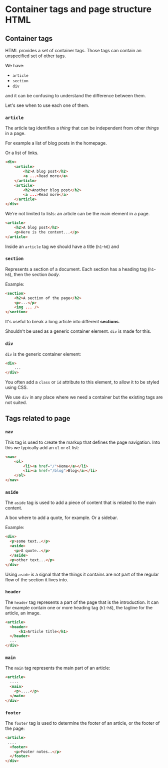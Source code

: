# Container tags and page structure HTML

## Container tags

HTML provides a set of container tags. Those tags can contain an unspecified set of other tags.

We have:

- `article`
- `section`
- `div`

and it can be confusing to understand the difference between them.

Let's see when to use each one of them.

### `article`

The article tag identifies a *thing* that can be independent from other *things* in a page.

For example a list of blog posts in the homepage.

Or a list of links.

```html
<div>
	<article>
		<h2>A blog post</h2>
		<a ...>Read more</a>
	</article>
	<article>
		<h2>Another blog post</h2>
		<a ...>Read more</a>
	</article>
</div>
```

We're not limited to lists: an article can be the main element in a page.

```html
<article>
	<h2>A blog post</h2>
	<p>Here is the content...</p>
</article>
```

Inside an `article` tag we should have a title (`h1`-`h6`) and

### `section`

Represents a section of a document. Each section has a heading tag (`h1`-`h6`), then the section _body_.

Example:

```html
<section>
	<h2>A section of the page</h2>
	<p>...</p>
	<img ... />
</section>
```

It's useful to break a long article into different **sections**.

Shouldn't be used as a generic container element. `div` is made for this.

### `div`

`div` is the generic container element:

```html
<div>
	...
</div>
```

You often add a `class` or `id` attribute to this element, to allow it to be styled using CSS.

We use `div` in any place where we need a container but the existing tags are not suited.

## Tags related to page

### `nav`

This tag is used to create the markup that defines the page navigation. Into this we typically add an `ul` or `ol` list:

```html
<nav>
	<ol>
		<li><a href="/">Home</a></li>
		<li><a href="/blog">Blog</a></li>
	</ol>
</nav>
```

### `aside`

The `aside` tag is used to add a piece of content that is related to the main content.

A box where to add a quote, for example. Or a sidebar.

Example:

```html
<div>
  <p>some text..</p>
  <aside>
    <p>A quote..</p>
  </aside>
  <p>other text...</p>
</div>
```

Using `aside` is a signal that the things it contains are not part of the regular flow of the section it lives into.

### `header`

The `header` tag represents a part of the page that is the introduction. It can for example contain one or more heading tag (`h1`-`h6`), the tagline for the article, an image.

```html
<article>
  <header>
	  <h1>Article title</h1>
  </header>
  ...
</div>
```

### `main`

The `main` tag represents the main part of an article:

```html
<article>
  ....
  <main>
    <p>....</p>
  </main>
</div>
```

### `footer`

The `footer` tag is used to determine the footer of an article, or the footer of the page:

```html
<article>
 ....
  <footer>
    <p>Footer notes..</p>
  </footer>
</div>
```


